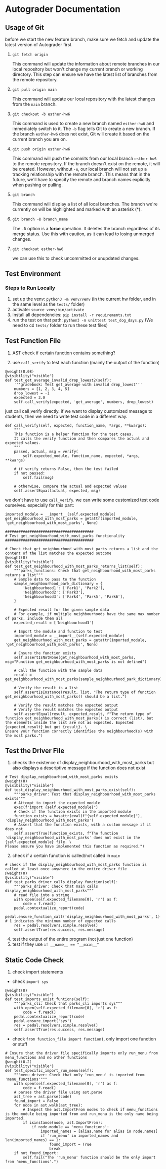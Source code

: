 # Autograder Documentation
## Usage of Git
before we start the new feature branch, make sure we fetch and update the latest version of Autograder first.
1. `git fetch origin`

    This command will update the information about remote branches in our local repository but won't change my current branch or working directory. This step can ensure we have the latest list of branches from the remote repository.

2. `git pull origin main`

    This command will update our local repository with the latest changes from the `main` branch. 

3. `git checkout -b esther-hw6`

    This command is used to create a new branch named `esther-hw6` and immediately switch to it. The `-b` flag tells Git to create a new branch. If the branch `esther-hw6` does not exist, Git will create it based on the current branch you are on.

4. `git push origin esther-hw6`

    This command will push the commits from our local branch `esther-hw6` to the remote repository. If the branch doesn't exist on the remote, it will be created. However, without `-u`, our local branch will not set up a tracking relationship with the remote branch. This means that in the future, we'll have to specify the remote and branch names explicitly when pushing or pulling.

5. `git branch`

    This command will display a list of all local branches. The branch we're currently on will be highlighted and marked with an asterisk (*).

6. `git branch -D branch_name`

    The `-D` option is a **force** operation. It deletes the branch regardless of its merge status. Use this with caution, as it can lead to losing unmerged changes.

7. `git checkout esther-hw6`

    we can use this to check uncommitted or unupdated changes.

## Test Environment
### Steps to Run Locally
1. set up the venv: `python3 -m venv/venv` (in the current hw folder, and in the same level as the `tests/` folder)
2. activate: `source venv/bin/activate`
3. install all dependencies: `pip install -r requirements.txt`
4. run the test on that path: `python3 -m unittest test_dog_days.py` (We need to cd `tests/` folder to run these test files)

## Test Function File
1. AST 
check if certain function contains something?

2. use `call_verify` to test each function (mainly the output of the function)
```
@weight(0.08)
@visibility("visible")
def test_get_average_invalid_drop_lowest2(self):
    '''gradebook: Test get_average with invalid drop_lowest'''
    numbers = [1, 2, 3, 4, 5]
    drop_lowest = -1
    expected = 3.0
    self.call_verify(expected, 'get_average', numbers, drop_lowest)
```
just call call_verify directly.
if we want to display customized message to students, then we need to write test code in a different way.
```
def call_verify(self, expected, function_name, *args, **kwargs):
    """
    This function is a helper function for the test cases. 
    It calls the verify function and then compares the actual and expected values.
    """
    passed, actual, msg = verify(
        self.expected_module, function_name, expected, *args, **kwargs)

    # if verify returns False, then the test failed
    if not passed:
        self.fail(msg)

    # otherwise, compare the actual and expected values
    self.assertEqual(actual, expected, msg)
```
we don't have to use `call_verify`. we can write some customized test code ourselves.
especially for this part:
```
imported_module = __import__(self.expected_module)
get_neighbourhood_with_most_parks = getattr(imported_module, 'get_neighbourhood_with_most_parks', None)
```
```
########################################
# Test get_neighbourhood_with_most_parks functionality
########################################

# Check that get_neighbourhood_with_most_parks returns a list and the content of the list matches the expected outcome
@weight(0)
@visibility("visible")
def test_get_neighbourhood_with_most_parks_returns_list(self):
    """parks_functions: Check that get_neighbourhood_with_most_parks returns a list"""
    # Sample data to pass to the function
    sample_neighbourhood_park_dictionary = {
        'Neighbourhood1': ['Park1', 'Park2'],
        'Neighbourhood2': ['Park3'],
        'Neighbourhood3': ['Park4', 'Park5', 'Park6'],
    }

    # Expected result for the given sample data
    # For example, if multiple neighbourhoods have the same max number of parks, include them all
    expected_result = ['Neighbourhood3']

    # Import the module and function to test
    imported_module = __import__(self.expected_module)
    get_neighbourhood_with_most_parks = getattr(imported_module, 'get_neighbourhood_with_most_parks', None)

    # Ensure the function exists
    self.assertIsNotNone(get_neighbourhood_with_most_parks, msg="Function get_neighbourhood_with_most_parks is not defined")

    # Call the function with the sample data
    result = get_neighbourhood_with_most_parks(sample_neighbourhood_park_dictionary)

    # Verify the result is a list
    self.assertIsInstance(result, list, "The return type of function get_neighbourhood_with_most_parks() should be a list.")
    
    # Verify the result matches the expected output
    # Verify the result matches the expected output
    self.assertEqual(result, expected_result, f"The return type of function get_neighbourhood_with_most_parks() is correct (list), but the elements inside the list are not as expected. Expected {expected_result} but got {result}. \
Ensure your function correctly identifies the neighbourhood(s) with the most parks.")
```
## Test the Driver File
1. checks the existence of display_neighbourhood_with_most_parks but also displays a descriptive message if the function does not exist
```
# Test display_neighbourhood_with_most_parks exists
@weight(0)
@visibility("visible")
def test_display_neighbourhood_with_most_parks_exist(self):
    """parks_driver: Test that display_neighbourhood_with_most_parks exists"""
    # Attempt to import the expected module
    exec(f"import {self.expected_module}")
    # Check if the function exists in the imported module
    function_exists = hasattr(eval(f"{self.expected_module}"), 'display_neighbourhood_with_most_parks')
    # Assert that the function exists, with a custom message if it does not
    self.assertTrue(function_exists, f"The function 'display_neighbourhood_with_most_parks' does not exist in the {self.expected_module} file. \
Please ensure you have implemented this function as required.")
```
2. check if a certain function is called/not called in `main`
```
# check if the display_neighbourhood_with_most_parks function is called at least once anywhere in the entire driver file
@weight(0)
@visibility("visible")
def test_parks_driver_calls_display_function(self):
    """parks_driver: Check that main calls display_neighbourhood_with_most_parks"""
    # read file into a string
    with open(self.expected_filename[0], 'r') as f:
        code = f.read()
    pedal.contextualize_report(code)
    pedal.ensure_function_call('display_neighbourhood_with_most_parks', 1)  # 1 indicates the minimum number of expected calls
    res = pedal.resolvers.simple.resolve()
    self.assertTrue(res.success, res.message)   
```

4. test the output of the entire program (not just one function)
5. test if they use `if __name__ == "__main__"`

## Static Code Check
1. check import statements
* check `import sys`
```
@weight(0)
@visibility("visible")
def test_imports_exist_funtions(self):
    """parks_cli: Check that parks_cli imports sys"""
    with open(self.expected_filename[0], 'r') as f:
        code = f.read()
    pedal.contextualize_report(code)
    pedal.ensure_import('sys')
    res = pedal.resolvers.simple.resolve()
    self.assertTrue(res.success, res.message)
```
* check `from function_file import function1`, only import one function or stuff
```
# Ensure that the driver file specifically imports only run_menu from menu_functions and no other functions
@weight(0.2)
@visibility("visible")
def test_specific_import_run_menu(self):
    """menu_driver: Check that only 'run_menu' is imported from 'menu_functions'"""
    with open(self.expected_filename[0], 'r') as f:
        code = f.read()
    # parses the driver file using ast.parse
    ast_tree = ast.parse(code)
    found_import = False
    for node in ast.walk(ast_tree):
        # Inspect the ast.ImportFrom nodes to check if menu_functions is the module being imported from and run_menu is the only name being imported.
        if isinstance(node, ast.ImportFrom):
            if node.module == 'menu_functions':
                imported_names = [alias.name for alias in node.names]
                if 'run_menu' in imported_names and len(imported_names) == 1:
                    found_import = True
                    break
    if not found_import:
        self.fail("The 'run_menu' function should be the only import from 'menu_functions'.")
```

